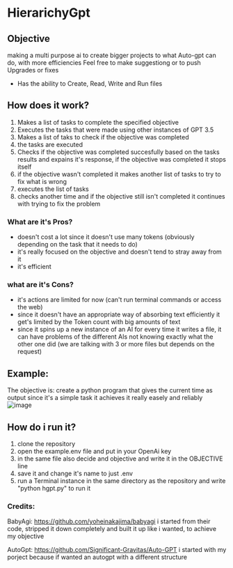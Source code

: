# HierarichyGpt

## Objective

making a multi purpose ai to create bigger projects to what Auto-gpt can do, with more efficiencies
Feel free to make suggestiong or to push Upgrades or fixes

- Has the ability to Create, Read, Write and Run files

## How does it work?
1. Makes a list of tasks to complete the specified objective
2. Executes the tasks that were made using other instances of GPT 3.5
3. Makes a list of taks to check if the objective was completed
4. the tasks are executed
5. Checks if the objective was completed succesfully based on the tasks results and expains it's response, if the objective was completed it stops itself
6. if the objective wasn't completed it makes another list of tasks to try to fix what is wrong
7. executes the list of tasks
8. checks another time and if the objective still isn't completed it continues with trying to fix the problem

### What are it's Pros?
- doesn't cost a lot since it doesn't use many tokens (obviously depending on the task that it needs to do)
- it's really focused on the objective and doesn't tend to stray away from it
- it's efficient
### what are it's Cons?
- it's actions are limited for now (can't run terminal commands or access the web)
- since it doesn't have an appropriate way of absorbing text efficiently it get's limited by the Token count with big amounts of text
- since it spins up a new instance of an AI for every time it writes a file, it can have problems of the different AIs not knowing exactly what the other one did (we are talking with 3 or more files but depends on the request)

## Example:

The objective is: create a python program that gives the current time as output
since it's a simple task it achieves it really easely and reliably
![image](https://user-images.githubusercontent.com/28029553/233624483-d468fab9-c3d2-4ca7-9bf0-db41d44168e7.png)

## How do i run it?
1. clone the repository
2. open the example.env file and put in your OpenAi key 
3. in the same file also decide and objective and write it in the OBJECTIVE line
4. save it and change it's name to just .env
5. run a Terminal instance in the same directory as the repository and write "python hgpt.py" to run it

### Credits:

BabyAgi: https://github.com/yoheinakajima/babyagi i started from their code, stripped it down completely and built it up like i wanted, to achieve my objective

AutoGpt: https://github.com/Significant-Gravitas/Auto-GPT i started with my porject because if wanted an autogpt with a different structure
